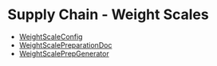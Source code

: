 # Supply Chain - Weight Scales
  - [WeightScaleConfig](/modules/supplychain-weight-scale/WeightScaleConfig.md)
  - [WeightScalePreparationDoc](/modules/supplychain-weight-scale/WeightScalePreparationDoc.md)
  - [WeightScalePrepGenerator](/modules/supplychain-weight-scale/WeightScalePrepGenerator.md)

